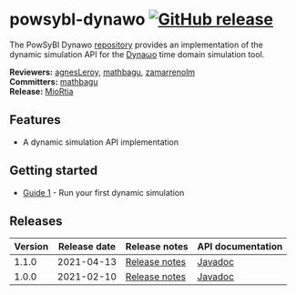 # powsybl-dynawo [![GitHub release](https://img.shields.io/github/release/powsybl/powsybl-dynawo.svg)](https://github.com/powsybl/powsybl-dynawo/releases/)
The PowSyBl Dynawo [repository](https://github.com/powsybl/powsybl-dynawo) provides an implementation of the dynamic simulation API for the [Dyna&omega;o](https://dynawo.github.io/) time domain simulation tool.

**Reviewers:** [agnesLeroy](https://github.com/agnesLeroy), [mathbagu](https://github.com/mathbagu), [zamarrenolm](https://github.com/zamarrenolm)  
**Committers:** [mathbagu](https://github.com/mathbagu)  
**Release:** [MioRtia](https://github.com/MioRtia)

## Features

- A dynamic simulation API implementation

## Getting started

- [Guide 1]() - Run your first dynamic simulation

## Releases

| Version | Release date | Release notes | API documentation |
| ------- | ------------ | ------------- | ----------------- |
| 1.1.0 | 2021-04-13 | [Release notes](https://github.com/powsybl/powsybl-dynawo/releases/tag/v1.1.0) | [Javadoc](https://javadoc.io/doc/com.powsybl/powsybl-dynawo/1.1.0/index.html) |
| 1.0.0 | 2021-02-10 | [Release notes](https://github.com/powsybl/powsybl-dynawo/releases/tag/v1.0.0) | [Javadoc](https://javadoc.io/doc/com.powsybl/powsybl-dynawo/1.0.0/index.html) |
